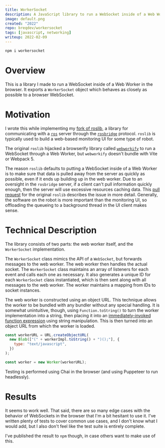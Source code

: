 ```yaml
---
title: WorkerSocket
description: A JavaScript library to run a WebSocket inside of a Web Worker.
image: default.png
created: "2022"
repo: breqdev/workersocket
tags: [javascript, networking]
writeup: 2022-02-09
---
```


```bash
npm i workersocket
```

# Overview

This is a library I made to run a WebSocket inside of a Web Worker in the browser. It exports a `WorkerSocket` object which behaves as closely as possible to a browser WebSocket.

# Motivation

I wrote this while implementing my [fork of roslib](https://github.com/breqdev/roslib/), a library for communicating with a [`ros`](https://www.ros.org/) server through the [`rosbridge`](http://wiki.ros.org/rosbridge_suite) protocol. `roslib` is typically used to build a web-based monitoring UI for some type of robot.

The original `roslib` hijacked a browserify library called [`webworkify`](https://github.com/browserify/webworkify) to run a WebSocket through a Web Worker, but `webworkify` doesn't bundle with Vite or Webpack 5.

The reason `roslib` defaults to putting a WebSocket inside of a Web Worker is to make sure that data is pulled away from the server as quickly as possible, even if it ends up building up in the web worker. Due to an oversight in the `rosbridge` server, if a client can't pull information quickly enough, then the server will use excessive resources caching data. This [pull request](https://github.com/RobotWebTools/roslibjs/pull/317) for the original `roslib` describes the issue in more detail. Generally, the software on the robot is more important than the monitoring UI, so offloading the queueing to a background thread in the UI client makes sense.

# Technical Description

The library consists of two parts: the web worker itself, and the `WorkerSocket` implementation.

The `WorkerSocket` class mimics the API of a `WebSocket`, but forwards messages to the web worker. The web worker then handles the actual socket. The `WorkerSocket` class maintains an array of listeners for each event and calls each one as necessary. It also generates a unique ID for each `WorkerSocket` class instantiated, which is then sent along with all messages to the web worker. The worker maintains a mapping from IDs to socket instances.

The web worker is constructed using an object URL. This technique allows the worker to be bundled with any bundler without any special handling. It is somewhat unintuitive, though, using `Function.toString()` to turn the worker implementation into a string, then placing it into an [immediately-invoked function expression](https://developer.mozilla.org/en-US/docs/Glossary/IIFE) using string manipulation. This is then turned into an object URL from which the worker is loaded.

```js
const workerURL = URL.createObjectURL(
  new Blob(["(" + workerImpl.toString() + ")();"], {
    type: "text/javascript",
  })
);

const worker = new Worker(workerURL);
```

Testing is performed using Chai in the browser (and using Puppeteer to run headlessly).

# Results

It seems to work well. That said, there are so many edge cases with the behavior of WebSockets in the browser that I'm a bit hesitant to use it. I've written plenty of tests to cover common use cases, and I don't know what I would add, but I also don't feel like the test suite is entirely complete.

I've published the result to `npm` though, in case others want to make use of this.
